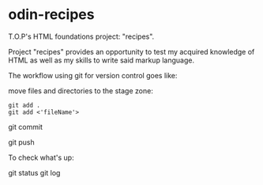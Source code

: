 # odin-recipes
T.O.P's HTML foundations project: "recipes".

Project "recipes" provides an opportunity to test my acquired knowledge of HTML as well as my skills to write said markup language.

The workflow using git for version control goes like:

move files and directories to the stage zone:

    git add .
    git add <'fileName'>

git commit

git push

To check what's up:

git status
git log
